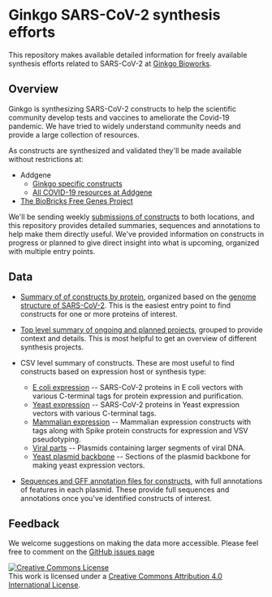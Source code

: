 # Ginkgo SARS-CoV-2 synthesis efforts

This repository makes available detailed information for freely available
synthesis efforts related to SARS-CoV-2 at [Ginkgo Bioworks](https://www.ginkgobioworks.com/).

## Overview

Ginkgo is synthesizing SARS-CoV-2 constructs to help the scientific community
develop tests and vaccines to ameliorate the Covid-19 pandemic. We have tried to
widely understand community needs and provide a large collection of resources.

As constructs are synthesized and validated they'll be made available
without restrictions at:

- Addgene
   - [Ginkgo specific constructs](https://www.addgene.org/depositor-collections/ginkgobioworks-covid-19/)
   - [All COVID-19 resources at Addgene](https://www.addgene.org/collections/covid-19-resources/)
- [The BioBricks Free Genes Project](https://biobricks.org/freegenes/)

We'll be sending weekly [submissions of constructs](./submissions) to both
locations, and this repository provides detailed summaries, sequences and
annotations to help make them directly useful. We've provided information on
constructs in progress or planned to give direct insight into what is upcoming,
organized with multiple entry points.

## Data

- [Summary of of constructs by protein](genome/ginkgo-covid-summary-by-protein.md), organized
  based on the [genome structure of SARS-CoV-2](https://www.nytimes.com/interactive/2020/04/03/science/coronavirus-genome-bad-news-wrapped-in-protein.html).
  This is the easiest entry point to find constructs for one or more proteins of
  interest.

- [Top level summary of ongoing and planned projects](./summary/ginkgo-covid-summary.csv),
  grouped to provide context and details. This is most helpful to get an
  overview of different synthesis projects.

- CSV level summary of constructs. These are most useful to find constructs
  based on expression host or synthesis type:
  - [E coli expression](./summary/ginkgo-covid-e-coli-expression.csv) --
    SARS-CoV-2 proteins in E coli vectors with various C-terminal tags for
    protein expression and purification.
  - [Yeast expression](./summary/ginkgo-covid-yeast-expression.csv) --
    SARS-CoV-2 proteins in Yeast expression vectors with various C-terminal
    tags.
  - [Mammalian expression](./summary/ginkgo-covid-mammalian-expression.csv) --
    Mammalian expression constructs with tags along with Spike protein
    constructs for expression and VSV pseudotyping.
  - [Viral parts](./summary/ginkgo-covid-viral-parts.csv) -- Plasmids containing
    larger segments of viral DNA.
  - [Yeast plasmid backbone](./summary/ginkgo-covid-yeast-backbone.csv) --
    Sections of the plasmid backbone for making yeast expression vectors.

- [Sequences and GFF annotation files for constructs](./sequences), with full
  annotations of features in each plasmid. These provide full sequences and
  annotations once you've identified constructs of interest.

## Feedback

We welcome suggestions on making the data more accessible. Please feel free to
comment on the [GitHub issues page](https://github.com/ginkgobioworks/sars-cov-2-synthesis/issues)

<a rel="license" href="http://creativecommons.org/licenses/by/4.0/"><img
alt="Creative Commons License" style="border-width:0"
src="https://i.creativecommons.org/l/by/4.0/88x31.png" /></a><br />This work is
licensed under a <a rel="license"
href="http://creativecommons.org/licenses/by/4.0/">Creative Commons Attribution
4.0 International License</a>.
